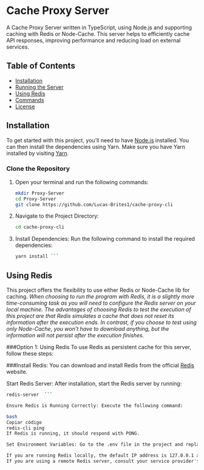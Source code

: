 # Cache Proxy Server

A Cache Proxy Server written in TypeScript, using Node.js and supporting caching with Redis or Node-Cache. This server helps to efficiently cache API responses, improving performance and reducing load on external services.

## Table of Contents
- [Installation](#installation)
- [Running the Server](#running-the-server)
- [Using Redis](#using-redis)
- [Commands](#commands)
- [License](#license)

## Installation

To get started with this project, you'll need to have [Node.js](https://nodejs.org/) installed. You can then install the dependencies using Yarn. Make sure you have Yarn installed by visiting [Yarn](https://classic.yarnpkg.com/lang/en/).

### Clone the Repository
1. Open your terminal and run the following commands:
   ```bash
   mkdir Proxy-Server
   cd Proxy-Server
   git clone https://github.com/Lucas-Brites1/cache-proxy-cli
2. Navigate to the Project Directory:

   ```bash
   cd cache-proxy-cli

3. Install Dependencies: Run the following command to install the required dependencies:

   ```bash
   yarn install ```
   
## Using Redis
   
   This project offers the flexibility to use either Redis or Node-Cache lib for caching.
*When choosing to run the program with Redis, it is a slightly more time-consuming task as you will need to configure the Redis server on your local machine. The advantages of choosing Redis to test the execution of this project are that Redis simulates a cache that does not reset its information after the execution ends. In contrast, if you choose to test using only Node-Cache, you won’t have to download anything, but the information will not persist after the execution finishes.*

###Option 1: Using Redis
To use Redis as persistent cache for this server, follow these steps:

###Install Redis: You can download and install Redis from the official [Redis](https://redis.io/) website.

Start Redis Server: After installation, start the Redis server by running:

   ```bash
   redis-server  ```

Ensure Redis is Running Correctly: Execute the following command:

bash
Copiar código
redis-cli ping
If Redis is running, it should respond with PONG.

Set Environment Variables: Go to the .env file in the project and replace the placeholders <your_redis_ip_here> and <your_redis_port_here> with your Redis server's IP address and port number, respectively. To find your Redis server's IP address and port:

If you are running Redis locally, the default IP address is 127.0.0.1 and the default port is 6379.
If you are using a remote Redis server, consult your service provider's documentation or management interface to obtain the correct IP address and port.
